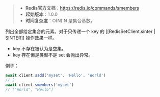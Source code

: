 > - **Redis官方文档**：https://redis.io/commands/smembers
> - **起始版本**：1.0.0
> - **时间复杂度**：O(N) N 是集合基数。

列出全部给定集合的元素。对于只传递一个 key 的 [[RedisSetClient.sinter | SINTER]] 操作效果一样。

- key 不存在被认为是空集。
- key 存在但是类型不是 set 会抛出异常。

例子：

```typescript
await client.sadd('myset', 'Hello', 'World')
// 2
await client.smembers('myset')
// ["World", "Hello"]
```
